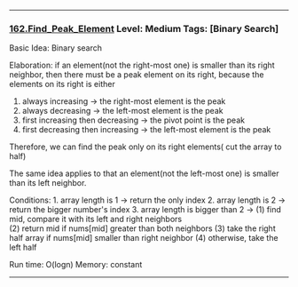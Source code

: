 
  
  
  
***
  
### [162.Find_Peak_Element](../SourceCode/Python/Find_Peak_Element.py) Level: Medium Tags: [Binary Search]

Basic Idea: Binary search

Elaboration: 
 if an element(not the right-most one) is smaller than its right neighbor, then there must be a peak element on its right, because the elements on its right is either 
   1. always increasing  -> the right-most element is the peak
   2. always decreasing  -> the left-most element is the peak
   3. first increasing then decreasing -> the pivot point is the peak
   4. first decreasing then increasing -> the left-most element is the peak  

   Therefore, we can find the peak only on its right elements( cut the array to half)

   The same idea applies to that an element(not the left-most one) is smaller than its left neighbor.



Conditions:
     1. array length is 1  -> return the only index 
     2. array length is 2  -> return the bigger number's index 
     3. array length is bigger than 2 -> 
           (1) find mid, compare it with its left and right neighbors  
           (2) return mid if nums[mid] greater than both neighbors
           (3) take the right half array if nums[mid] smaller than right neighbor
           (4) otherwise, take the left half

Run time: O(logn)
Memory: constant
  
  
  
***
